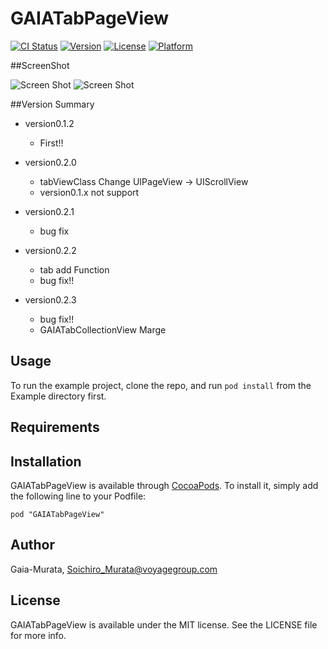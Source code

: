 # GAIATabPageView

[![CI Status](http://img.shields.io/travis/Gaia-Murata/GAIATabPageView.svg?style=flat)](https://travis-ci.org/Gaia-Murata/GAIATabPageView)
[![Version](https://img.shields.io/cocoapods/v/GAIATabPageView.svg?style=flat)](http://cocoadocs.org/docsets/GAIATabPageView)
[![License](https://img.shields.io/cocoapods/l/GAIATabPageView.svg?style=flat)](http://cocoadocs.org/docsets/GAIATabPageView)
[![Platform](https://img.shields.io/cocoapods/p/GAIATabPageView.svg?style=flat)](http://cocoadocs.org/docsets/GAIATabPageView)

##ScreenShot

![Screen Shot](https://cloud.githubusercontent.com/assets/1711925/4669960/add2c49e-5572-11e4-8ccb-d381e5f8040d.gif)
![Screen Shot](https://cloud.githubusercontent.com/assets/1711925/4688767/0cff710a-5691-11e4-9766-241226c265dc.gif)


##Version Summary

- version0.1.2
    - First!!

- version0.2.0
    - tabViewClass Change UIPageView -> UIScrollView
    - version0.1.x not support

- version0.2.1
    - bug fix

- version0.2.2
    - tab add Function 
    - bug fix!!

- version0.2.3
    - bug fix!!
    - GAIATabCollectionView Marge

## Usage

To run the example project, clone the repo, and run `pod install` from the Example directory first.

## Requirements

## Installation

GAIATabPageView is available through [CocoaPods](http://cocoapods.org). To install
it, simply add the following line to your Podfile:

    pod "GAIATabPageView"

## Author

Gaia-Murata, Soichiro_Murata@voyagegroup.com

## License

GAIATabPageView is available under the MIT license. See the LICENSE file for more info.

